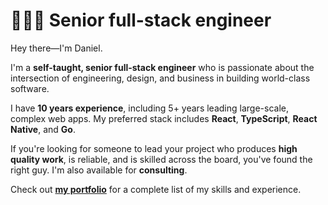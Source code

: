 # 👨🏻‍💻 Senior full-stack engineer

Hey there—I'm Daniel.

I'm a **self-taught, senior full-stack engineer** who is passionate about the intersection of engineering, design, and business in building world-class software.

I have **10 years experience**, including 5+ years leading large-scale, complex web apps. My preferred stack includes **React**, **TypeScript**, **React Native**, and **Go**.

If you're looking for someone to lead your project who produces **high quality work**, is reliable, and is skilled across the board, you've found the right guy. I'm also available for **consulting**.

Check out [**my portfolio**](https://daniel.emeralde.me) for a complete list of my skills and experience.
